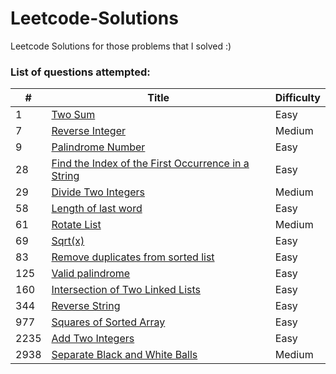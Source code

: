 # Leetcode-Solutions
Leetcode Solutions for those problems that I solved :) <br>

<h3>List of questions attempted:</h3>

| #   | Title                                                                                   | Difficulty | 
| --- | --------------------------------------------------------------------------------------- | ---------- | 
| 1 | [Two Sum](https://github.com/Harsh-o4/leetcode-solutions/blob/main/1_two_sum.cpp) |  Easy    | 
| 7 | [Reverse Integer](https://github.com/Harsh-o4/leetcode-solutions/blob/main/7_reverse_integer.cpp) |  Medium    | 
| 9 | [Palindrome Number](https://github.com/Harsh-o4/leetcode-solutions/blob/main/9_palindrome_number.cpp) |  Easy   | 
| 28 | [Find the Index of the First Occurrence in a String](https://github.com/Harsh-o4/leetcode-solutions/blob/main/28_index_of%20_first_occurence.cpp) |  Easy   | 
| 29 | [Divide Two Integers](https://github.com/Harsh-o4/leetcode-solutions/blob/main/29_divide_2_integers.cpp) |  Medium  | 
| 58 | [Length of last word](https://github.com/Harsh-o4/leetcode-solutions/blob/main/58_last_word.cpp) |  Easy  | 
| 61 | [Rotate List](https://github.com/Harsh-o4/leetcode-solutions/blob/main/61_rotate_list.cpp) |  Medium  | 
| 69 | [Sqrt(x)](https://github.com/Harsh-o4/leetcode-solutions/blob/main/69_sqrt(x).cpp) |  Easy  | 
| 83 | [Remove duplicates from sorted list](https://github.com/Harsh-o4/leetcode-solutions/blob/main/83_remove_duplicates.cpp) |  Easy  | 
| 125 | [Valid palindrome](https://github.com/Harsh-o4/leetcode-solutions/blob/main/125_valid_palindrome.cpp) |  Easy  | 
| 160 | [Intersection of Two Linked Lists](https://github.com/Harsh-o4/leetcode-solutions/blob/main/160_intersection_of_2_linked_lists.cpp) |  Easy  | 
| 344 | [Reverse String](https://github.com/Harsh-o4/leetcode-solutions/blob/main/344_reverse_string.cpp) |  Easy  | 
| 977 | [Squares of Sorted Array](https://github.com/Harsh-o4/leetcode-solutions/blob/main/977_squares_of_sorted_array.cpp) |  Easy  | 
| 2235 | [Add Two Integers](https://github.com/Harsh-o4/leetcode-solutions/blob/main/2235_Add_Two_Integers.cpp) |  Easy | 
| 2938 | [Separate Black and White Balls](https://github.com/Harsh-o4/leetcode-solutions/blob/main/2938_Seperate_black_and_white_balls.cpp) |  Medium |  

